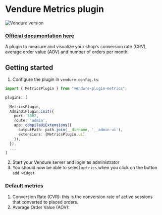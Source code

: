 # Vendure Metrics plugin

![Vendure version](https://img.shields.io/npm/dependency-version/vendure-plugin-metrics/dev/@vendure/core)

### [Official documentation here](https://pinelab-plugins.com/plugin/vendure-plugin-metrics)

A plugin to measure and visualize your shop's conversion rate (CRV), average order value (AOV) and number of orders per
month.

## Getting started

1. Configure the plugin in `vendure-config.ts`:

```ts
import { MetricsPlugin } from "vendure-plugin-metrics";

plugins: [
  ...
  MetricsPlugin,
  AdminUiPlugin.init({
    port: 3002,
    route: 'admin',
    app: compileUiExtensions({
      outputPath: path.join(__dirname, '__admin-ui'),
      extensions: [MetricsPlugin.ui],
    }),
  }),
  ...
]
```

2. Start your Vendure server and login as administrator
3. You should now be able to select `metrics` when you click on the button `add widget`

### Default metrics

1. Conversion Rate (CVR): this is the conversion rate of active sessions that converted to placed orders.
2. Average Order Value (AOV):
